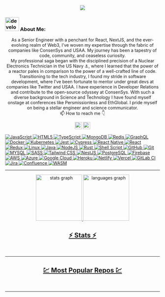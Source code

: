 <h1 align="center">
  <a href="https://git.io/typing-svg">
    <img src="https://readme-typing-svg.herokuapp.com/?lines=Skill+Issue+Dev;Dax+the+Dev!+%F0%9F%91%8B&center=true&size=30">
  </a>
</h1>

### <img src="/images/Developer.gif" alt="developer gif"  height="45px"> About Me:

<p align="center">
As a Senior Engineer with a penchant for React, NextJS, and the ever-evolving realm of Web3, I’ve woven my expertise through the fabric of companies like ConsenSys and USAA. My journey has been a tapestry of code, community, and ceaseless curiosity.
  <br>
  My professional saga began with the disciplined precision of a Nuclear Electronics Technician in the US Navy ⚓️, where I learned that the power of a reactor pales in comparison to the power of a well-crafted line of code. Transitioning to the tech industry, I found my stride in software development, where I’ve been fortunate to mentor under great devs at companies like Twitter and USAA. I have experience in Developer Relations and contribute to the open-source odyssey at ConsenSys. With such a diverse background in Science and Technology I have found myself onstage at conferences like Persmissionless and EthGlobal. I pride myself on being a stellar engineer and science communicator.
  <br>
  📫 How to reach me 👇
</p>
<p align="center"> <a href="https://linkedin.com/in/hayden-porter-aylor-8518521a5"><img src="https://img.shields.io/badge/linkedin-%230077B5.svg?&style=for-the-badge&logo=linkedin&logoColor=white" height=23></a> <a href="haydenaylor911@gmail.com"><img src="https://img.shields.io/badge/Gmail-D14836?style=for-the-badge&logo=gmail&logoColor=white" height=23></a> <a href="http://wa.me//201010142580">
<!--   <a href="https://github.com/Dax911/"><img src="https://img.shields.io/badge/GitHub-100000?style=for-the-badge&logo=github&logoColor=white" height=23></a> -->

![JavaScript](https://img.shields.io/badge/JavaScript-F7DF1E.svg?style=for-the-badge&logo=JavaScript&logoColor=black)
![HTML5](https://img.shields.io/badge/HTML5-E34F26.svg?style=for-the-badge&logo=HTML5&logoColor=white)
![TypeScript](https://img.shields.io/badge/typescript-%23007ACC.svg?style=for-the-badge&logo=typescript&logoColor=white)
![MongoDB](https://img.shields.io/badge/MongoDB-%234ea94b.svg?style=for-the-badge&logo=mongodb&logoColor=white)
![Redis](https://img.shields.io/badge/Redis-DC382D.svg?style=for-the-badge&logo=Redis&logoColor=white)
![GraphQL](https://img.shields.io/badge/GraphQL-E10098.svg?style=for-the-badge&logo=GraphQL&logoColor=white)
![Docker](https://img.shields.io/badge/Docker-2496ED.svg?style=for-the-badge&logo=Docker&logoColor=white)
![Kubernetes](https://img.shields.io/badge/Kubernetes-326CE5.svg?style=for-the-badge&logo=Kubernetes&logoColor=white)
![Jest](https://img.shields.io/badge/Jest-C21325.svg?style=for-the-badge&logo=Jest&logoColor=white)
![Cypress](https://img.shields.io/badge/Cypress-17202C.svg?style=for-the-badge&logo=Cypress&logoColor=white)
![React Native](https://img.shields.io/badge/React_Native-61DAFB.svg?style=for-the-badge&logo=React&logoColor=white)
![React](https://img.shields.io/badge/react-%2320232a.svg?style=for-the-badge&logo=react&logoColor=%2361DAFB)
![Redux](https://img.shields.io/badge/Redux-764ABC.svg?style=for-the-badge&logo=Redux&logoColor=white)
![Linux](https://img.shields.io/badge/Linux-FCC624?style=for-the-badge&logo=linux&logoColor=black)
![Java](https://img.shields.io/badge/java-%23ED8B00.svg?style=for-the-badge&logo=openjdk&logoColor=white)
![NodeJS](https://img.shields.io/badge/node.js-6DA55F?style=for-the-badge&logo=node.js&logoColor=white)
![Rust](https://img.shields.io/badge/Rust-000000.svg?style=for-the-badge&logo=Rust&logoColor=white)
![Shell Script](https://img.shields.io/badge/shell_script-%23121011.svg?style=for-the-badge&logo=gnu-bash&logoColor=white)
![GitHub](https://img.shields.io/badge/GitHub-181717.svg?style=for-the-badge&logo=GitHub&logoColor=white)
![Git](https://img.shields.io/badge/Git-F05032.svg?style=for-the-badge&logo=Git&logoColor=white)
![MYSQL](https://img.shields.io/badge/MySQL-4479A1.svg?style=for-the-badge&logo=MySQL&logoColor=white)
![SASS](https://img.shields.io/badge/Sass-CC6699.svg?style=for-the-badge&logo=Sass&logoColor=white)
![Tailwind CSS](https://img.shields.io/badge/Tailwind_CSS-38B2AC.svg?style=for-the-badge&logo=Tailwind-CSS&logoColor=white)
![NestJS](https://img.shields.io/badge/NestJS-E0234E.svg?style=for-the-badge&logo=NestJS&logoColor=white)
![PostgreSQL](https://img.shields.io/badge/PostgreSQL-336791.svg?style=for-the-badge&logo=PostgreSQL&logoColor=white)
![Firebase](https://img.shields.io/badge/Firebase-FFCA28.svg?style=for-the-badge&logo=Firebase&logoColor=black)
![AWS](https://img.shields.io/badge/AWS-232F3E.svg?style=for-the-badge&logo=Amazon-AWS&logoColor=white)
![Azure](https://img.shields.io/badge/Azure-0089D6.svg?style=for-the-badge&logo=Microsoft-Azure&logoColor=white)
![Google Cloud](https://img.shields.io/badge/Google_Cloud-4285F4.svg?style=for-the-badge&logo=Google-Cloud&logoColor=white)
![Heroku](https://img.shields.io/badge/Heroku-430098.svg?style=for-the-badge&logo=Heroku&logoColor=white)
![Netlify](https://img.shields.io/badge/Netlify-00C7B7.svg?style=for-the-badge&logo=Netlify&logoColor=white)
![Vercel](https://img.shields.io/badge/Vercel-000000.svg?style=for-the-badge&logo=Vercel&logoColor=white)
![GitLab CI](https://img.shields.io/badge/GitLab_CI-FCA121.svg?style=for-the-badge&logo=GitLab&logoColor=white)
![Jira](https://img.shields.io/badge/Jira-0052CC.svg?style=for-the-badge&logo=Jira&logoColor=white)
![Confluence](https://img.shields.io/badge/Confluence-172B4D.svg?style=for-the-badge&logo=Confluence&logoColor=white)
![WASM](https://img.shields.io/badge/WebAssembly-654FF0.svg?style=for-the-badge&logo=WebAssembly&logoColor=white)

<hr>

<div align="center">
  <img src="https://github-readme-stats.vercel.app/api?username=Dax911&hide_title=false&hide_rank=false&show_icons=true&include_all_commits=true&count_private=true&disable_animations=false&theme=nord&locale=en&hide_border=false&order=1" height="150" alt="stats graph"  />
  <img src="https://github-readme-stats.vercel.app/api/top-langs?username=Dax911&locale=en&hide_title=false&layout=compact&card_width=320&langs_count=5&theme=nord&hide_border=false&order=2" height="150" alt="languages graph"  />
</div>

###

<h2 align="center">⚡ Stats ⚡</h2>
<br>

<p align="center">

</p>

<hr>
<h2 align="center">💹 Most Popular Repos 💹</h2>
<br>
<hr>

<!--
<p  align="center">
<img src="https://visitor-badge.laobi.icu/badge?page_id=Dax911/Dax911" alt="Dax911"/>
</p>
-->

<!---
Dax911/Dax911 is a ✨ special ✨ repository because its `README.md` (this file) appears on your GitHub profile.
You can click the Preview link to take a look at your changes.
--->
